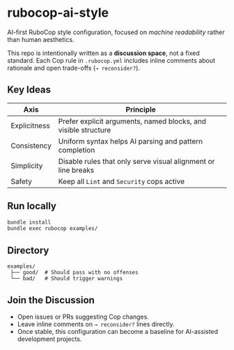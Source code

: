# rubocop-ai-style

AI-first RuboCop style configuration, focused on *machine readability* rather than human aesthetics.

This repo is intentionally written as a **discussion space**, not a fixed standard.
Each Cop rule in `.rubocop.yml` includes inline comments about rationale and open trade-offs (`→ reconsider?`).

## Key Ideas
| Axis | Principle |
|------|------------|
| Explicitness | Prefer explicit arguments, named blocks, and visible structure |
| Consistency | Uniform syntax helps AI parsing and pattern completion |
| Simplicity | Disable rules that only serve visual alignment or line breaks |
| Safety | Keep all `Lint` and `Security` cops active |

## Run locally
```bash
bundle install
bundle exec rubocop examples/
```

## Directory

```
examples/
 ├── good/  # Should pass with no offenses
 └── bad/   # Should trigger warnings
```

## Join the Discussion

* Open issues or PRs suggesting Cop changes.
* Leave inline comments on `→ reconsider?` lines directly.
* Once stable, this configuration can become a baseline for AI-assisted development projects.
